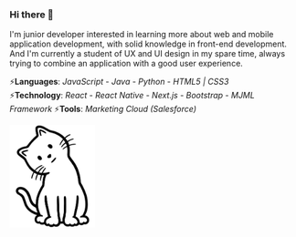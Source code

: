 ### Hi there 👋

I'm junior developer interested in learning more about web and mobile application development, with solid knowledge in front-end development. And I'm currently a student of UX and UI design in my spare time, always trying to combine an application with a good user experience.

⚡<b>Languages</b>: <i>JavaScript</i> - <i>Java</i> - <i>Python</i> - <i>HTML5 | CSS3</i>  
⚡<b>Technology</b>: <i>React</i> - <i>React Native</i> - <i>Next.js</i> - <i>Bootstrap</i> - <i>MJML Framework</i>
⚡<b>Tools</b>: <i>Marketing Cloud (Salesforce)</i>
  
<img align="center" alt="img-profile" width="150" src="https://github.com/douglasrodrigwes/douglasrodrigwes/blob/e21eb1f401c5400a8603100ae28b5ea9afb385ef/download%20(3).jpg">
  
  
<!--
**douglasrodrigwes/douglasrodrigwes** is a ✨ _special_ ✨ repository because its `README.md` (this file) appears on your GitHub profile.

Here are some ideas to get you started:

- 🔭 I’m currently working on ...
- 🌱 I’m currently learning ...
- 👯 I’m looking to collaborate on ...
- 🤔 I’m looking for help with ...
- 💬 Ask me about ...
- 📫 How to reach me: ...
- 😄 Pronouns: ...
- ⚡ Fun fact: ...
-->
